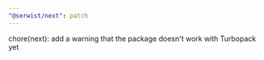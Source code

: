 ```yaml
---
"@serwist/next": patch
---
```


chore(next): add a warning that the package doesn't work with Turbopack yet
